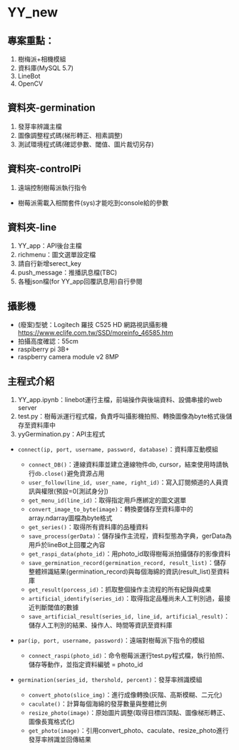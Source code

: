 # YY_new
## 專案重點：
1. 樹梅派+相機模組
2. 資料庫(MySQL 5.7)
3. LineBot
4. OpenCV

## 資料夾-germination
1. 發芽率辨識主檔
2. 圖像調整程式碼(梯形轉正、相素調整)
3. 測試環境程式碼(確認參數、閾值、圖片裁切另存)

## 資料夾-controlPi
1. 遠端控制樹莓派執行指令
  - 樹莓派需載入相關套件(sys)才能吃到console給的參數

## 資料夾-line
1. YY_app：API後台主檔
2. richmenu：圖文選單設定檔
3. 請自行新增serect_key
4. push_message：推播訊息檔(TBC)
5. 各種json檔(for YY_app回覆訊息用)自行參閱

## 攝影機
- (廢案)型號：Logitech 羅技 C525 HD 網路視訊攝影機 https://www.eclife.com.tw/SSD/moreinfo_46585.htm
- 拍攝高度確認：55cm
- raspiberry pi 3B+
- raspberry camera module v2 8MP


## 主程式介紹
1. YY_app.ipynb：linebot運行主檔，前端操作與後端資料、設備串接的web server
2. test.py：樹莓派運行程式檔，負責呼叫攝影機拍照、轉換圖像為byte格式後儲存至資料庫中
3. yyGermination.py：API主程式
  - ```connect(ip, port, username, password, database)```：資料庫互動模組
    * ```connect_DB()```：連線資料庫並建立連線物件db, cursor，結束使用時請執行```db.close()```避免資源占用
    * ```user_follow(line_id, user_name, right_id)```：寫入訂閱頻道的人員資訊與權限(預設=0[測試身分])
    * ```get_menu_id(line_id)```：取得指定用戶應綁定的圖文選單
    * ```convert_image_to_byte(image)```：轉換要儲存至資料庫中的array.ndarray圖檔為byte格式
    * ```get_series()```：取得所有資料庫的品種資料
    * ```save_process(gerData)```：儲存操作主流程，資料型態為字典，gerData為用戶於lineBot上回覆之內容
    * ```get_raspi_data(photo_id)```：用photo_id取得樹莓派拍攝儲存的影像資料
    * ```save_germination_record(germination_record, result_list)```：儲存整體辨識結果(germination_record)與每個海綿的資訊(result_list)至資料庫
    * ```get_result(porcess_id)```：抓取整個操作主流程的所有紀錄與成果
    * ```artificial_identify(series_id)```：取得指定品種尚未人工判別過，最接近判斷閾值的數據
    * ```save_artificial_result(series_id, line_id, artificial_result)```：儲存人工判別的結果、操作人、時間等資訊至資料庫
    
  - ```par(ip, port, username, password)```：遠端對樹莓派下指令的模組
    * ```connect_raspi(photo_id)```：命令樹莓派運行test.py程式檔，執行拍照、儲存等動作，並指定資料編號 = photo_id
    
  - ```germination(series_id, thershold, percent)```：發芽率辨識模組
    * ```convert_photo(slice_img)```：進行成像轉換(灰階、高斯模糊、二元化)
    * ```caculate()```：計算每個海綿的發芽數量與整體比例
    * ```resize_photo(image)```：原始圖片調整(取得目標四頂點、圖像梯形轉正、圖像長寬格式化)
    * ```get_photo(image)```：引用convert_photo、caculate、resize_photo進行發芽率辨識並回傳結果
